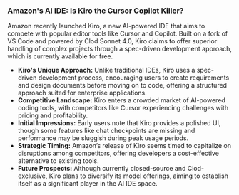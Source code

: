 ### Amazon's AI IDE: Is Kiro the Cursor Copilot Killer?

Amazon recently launched Kiro, a new AI-powered IDE that aims to compete with popular editor tools like Cursor and Copilot. Built on a fork of VS Code and powered by Clod Sonnet 4.0, Kiro claims to offer superior handling of complex projects through a spec-driven development approach, which is currently available for free.

- **Kiro's Unique Approach:** Unlike traditional IDEs, Kiro uses a spec-driven development process, encouraging users to create requirements and design documents before moving on to code, offering a structured approach suited for enterprise applications.
- **Competitive Landscape:** Kiro enters a crowded market of AI-powered coding tools, with competitors like Cursor experiencing challenges with pricing and profitability.
- **Initial Impressions:** Early users note that Kiro provides a polished UI, though some features like chat checkpoints are missing and performance may be sluggish during peak usage periods.
- **Strategic Timing:** Amazon’s release of Kiro seems timed to capitalize on disruptions among competitors, offering developers a cost-effective alternative to existing tools.
- **Future Prospects:** Although currently closed-source and Clod-exclusive, Kiro plans to diversify its model offerings, aiming to establish itself as a significant player in the AI IDE space.